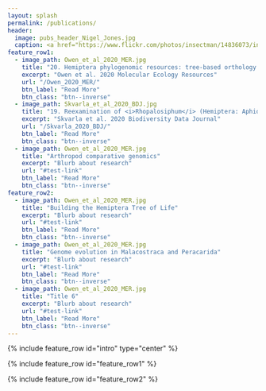 ```yaml
---
layout: splash
permalink: /publications/
header:
  image: pubs_header_Nigel_Jones.jpg
  caption: <a href="https://www.flickr.com/photos/insectman/14836073/in/photolist-2j3fn-6kFoM3-nVXmH-9BWp8Q-6kFpcS-6tNqL3-GTRBP-4MNan4-Hw6tcy-3spTv-qYGvyZ-6kBexa-2j6AfJj-5pZs8a-bqytPP-nGYrN-888Q95-bupCAu-2j6BJLq-2j6xFbJ-TXZGAx-2j6BJHu-57wLod-McUJF-7ccyPN-2j6xFju-2j6BJNQ-2j6AfNT-7ZKBRp-aEmXiW-6oky49-2j6BJMh-2ibRyDC-2iYn5Cm-9RVEqg-Jk16Fk-fo4UBJ-bGXnD4-2jC3H-KkuCEb-nJfT9B-wkWrPM-GAqyoy-27eY98f-9FbCwg-wGhZzm-qRfwcM-9HsnRe-8hnFiE-vacGD7">Photo credit: Nigel Jones</a>
feature_row1:
  - image_path: Owen_et_al_2020_MER.jpg
    title: "20. Hemiptera phylogenomic resources: tree-based orthology prediction and conserved exon identification"
    excerpt: "Owen et al. 2020 Molecular Ecology Resources"
    url: "/Owen_2020_MER/"
    btn_label: "Read More"
    btn_class: "btn--inverse"
  - image_path: Skvarla_et_al_2020_BDJ.jpg
    title: "19. Reexamination of <i>Rhopalosiphum</i> (Hemiptera: Aphididae) using linear discriminant analysis to determine the validity of synonymized species, with some new synonymies and distribution data"
    excerpt: "Skvarla et al. 2020 Biodiversity Data Journal"
    url: "/Skvarla_2020_BDJ/"
    btn_label: "Read More"
    btn_class: "btn--inverse"
  - image_path: Owen_et_al_2020_MER.jpg
    title: "Arthropod comparative genomics"
    excerpt: "Blurb about research"
    url: "#test-link"
    btn_label: "Read More"
    btn_class: "btn--inverse"
feature_row2:
  - image_path: Owen_et_al_2020_MER.jpg
    title: "Building the Hemiptera Tree of Life"
    excerpt: "Blurb about research"
    url: "#test-link"
    btn_label: "Read More"
    btn_class: "btn--inverse"
  - image_path: Owen_et_al_2020_MER.jpg
    title: "Genome evolution in Malacostraca and Peracarida"
    excerpt: "Blurb about research"
    url: "#test-link"
    btn_label: "Read More"
    btn_class: "btn--inverse"
  - image_path: Owen_et_al_2020_MER.jpg
    title: "Title 6"
    excerpt: "Blurb about research"
    url: "#test-link"
    btn_label: "Read More"
    btn_class: "btn--inverse"
---
```

<!--{% include base_path %}
-->
{% include feature_row id="intro" type="center" %}

{% include feature_row id="feature_row1" %}

{% include feature_row id="feature_row2" %}
<!--{% include feature_row id="feature_row1" type="center" %}
-->
<!--
<h3 class="archive__subtitle">{{ site.data.ui-text[site.locale].recent_posts | default: "Recent Posts" }}</h3>

{% for post in paginator.posts %}
  {% include archive-single.html %}
{% endfor %}

{% include paginator.html %} -->
